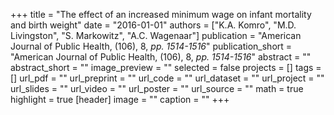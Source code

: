 +++
title = "The effect of an increased minimum wage on infant mortality and birth weight"
date = "2016-01-01"
authors = ["K.A. Komro", "M.D. Livingston", "S. Markowitz", "A.C. Wagenaar"]
publication = "American Journal of Public Health, (106), 8, _pp. 1514-1516_"
publication_short = "American Journal of Public Health, (106), 8, _pp. 1514-1516_"
abstract = ""
abstract_short = ""
image_preview = ""
selected = false
projects = []
tags = []
url_pdf = ""
url_preprint = ""
url_code = ""
url_dataset = ""
url_project = ""
url_slides = ""
url_video = ""
url_poster = ""
url_source = ""
math = true
highlight = true
[header]
image = ""
caption = ""
+++
